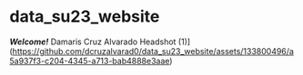 # data_su23_website

***Welcome!***
Damaris Cruz Alvarado Headshot (1)](https://github.com/dcruzalvarad0/data_su23_website/assets/133800496/a5a937f3-c204-4345-a713-bab4888e3aae)




